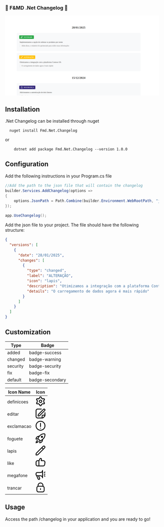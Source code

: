 ### :tada: F&MD .Net Changelog :tada:

<img src="./docs/images/image.png">

## Installation

.Net Changelog can be installed through nuget

```shell
  nuget install Fmd.Net.Changelog
```

or

```shell
    dotnet add package Fmd.Net.Changelog --version 1.0.0
```

## Configuration

Add the following instructions in your Program.cs file

```csharp
//Add the path to the json file that will contain the changelog
builder.Services.AddChangelog(options =>
{
    options.JsonPath = Path.Combine(builder.Environment.WebRootPath, "json", "changelog.json");
});
```

```csharp
app.UseChangelog();
```

Add the json file to your project. The file should have the following structure:

```json
{
  "versions": [
    {
      "date": "28/01/2025",
      "changes": [
        {
          "type": "changed",
          "label": "ALTERAÇÃO",
          "icon": "lapis",
          "description": "Otimizamos a integração com a plataforma Contoso SA",
          "details": "O carregamento de dados agora é mais rápido"
        }
      ]
    }
  ]
}
```

## Customization

| Type     | Badge           |
|----------|-----------------|
| added    | badge-success   |
| changed  | badge-warning   |
| security | badge-security  |
| fix      | badge-fix       |
| default  | badge-secondary |

| Icon Name  | Icon                                               |
|------------|----------------------------------------------------|
| definicoes | <img src="./docs/icons/definicoes.svg" width="32"> |
| editar     | <img src="./docs/icons/editar.svg" width="32">     |
| exclamacao | <img src="./docs/icons/exclamacao.svg" width="32"> |
| foguete    | <img src="./docs/icons/foguete.svg" width="32">    |
| lapis      | <img src="./docs/icons/lapis.svg" width="32">      |
| like       | <img src="./docs/icons/like.svg" width="32">       |
| megafone   | <img src="./docs/icons/megafone.svg" width="32">   |
| trancar    | <img src="./docs/icons/trancar.svg" width="32">    |

## Usage

Access the path /changelog in your application and you are ready to go!




